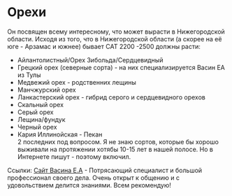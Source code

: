 # Орехи
Он посвящен всему интересному, что может вырасти в Нижегородской области.
Исходя из того, что в Нижегородской области (а скорее на её юге - Арзамас и южнее) бывает САТ 2200 -2500 должны расти:
* Айлантолистный/Орех Зибольда/Сердцевидный
* Грецкий орех (северные сорта) - на них специализируется Васин ЕА из Тулы 
* Медвежий орех - родственних лещины
* Манчжурский орех
* Ланкастерский орех - гибрид серого и сердцевидного орехов
* Скальный орех
* Серый орех
* Лещина/фундук
* Черный орех
* Кария Иллинойская - Пекан  
2 последних под вопросом. Я не знаю сортов, которые бы хорошо выживали на протяжении хотябы 10-15 лет в нашей полосе. Но в Интернете пишут - поэтому включил.

Ссылки:
[Сайт Васина Е.А](http://oreh-tula.ru/ "Сайт Васина Е.А.") - Потрясающий специалист и большой профессионал своего дела. Очень открыт к общению и с удовольствием делится знаниями. Всем рекомендую!
